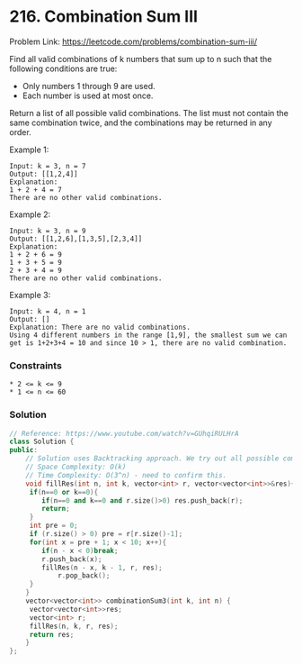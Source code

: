 # 216. Combination Sum III

Problem Link: https://leetcode.com/problems/combination-sum-iii/


Find all valid combinations of k numbers that sum up to n such that the following conditions are true:

* Only numbers 1 through 9 are used.
* Each number is used at most once.

Return a list of all possible valid combinations. The list must not contain the same combination twice, and the combinations may be returned in any order.

Example 1:
```
Input: k = 3, n = 7
Output: [[1,2,4]]
Explanation:
1 + 2 + 4 = 7
There are no other valid combinations.
```

Example 2:
```
Input: k = 3, n = 9
Output: [[1,2,6],[1,3,5],[2,3,4]]
Explanation:
1 + 2 + 6 = 9
1 + 3 + 5 = 9
2 + 3 + 4 = 9
There are no other valid combinations.
```


Example 3:
```
Input: k = 4, n = 1
Output: []
Explanation: There are no valid combinations.
Using 4 different numbers in the range [1,9], the smallest sum we can get is 1+2+3+4 = 10 and since 10 > 1, there are no valid combination.
```
### Constraints
```
* 2 <= k <= 9
* 1 <= n <= 60
```

### Solution
```cpp
// Reference: https://www.youtube.com/watch?v=GUhqiRULHrA
class Solution {
public:
    // Solution uses Backtracking approach. We try out all possible combinations.
    // Space Complexity: O(k)
    // Time Complexity: O(3^n) - need to confirm this.
    void fillRes(int n, int k, vector<int> r, vector<vector<int>>&res){
	 if(n==0 or k==0){
	 	if(n==0 and k==0 and r.size()>0) res.push_back(r);
		return;
	 }
	 int pre = 0;
	 if (r.size() > 0) pre = r[r.size()-1];
	 for(int x = pre + 1; x < 10; x++){
	 	if(n - x < 0)break;
		r.push_back(x);
		fillRes(n - x, k - 1, r, res);
        	r.pop_back();
	 }
    }
    vector<vector<int>> combinationSum3(int k, int n) {
	 vector<vector<int>>res;
	 vector<int> r;
	 fillRes(n, k, r, res);
	 return res;
    }
};
```


